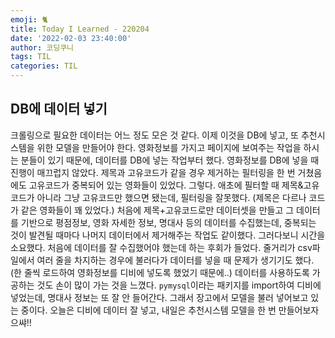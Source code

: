 ```yaml
---
emoji: 🐈
title: Today I Learned - 220204
date: '2022-02-03 23:40:00'
author: 코딩쿠니
tags: TIL 
categories: TIL
---
```


## DB에 데이터 넣기
크롤링으로 필요한 데이터는 어느 정도 모은 것 같다. 이제 이것을 DB에 넣고, 또 추천시스템을 위한 모델을 만들어야 한다. 영화정보를 가지고 페이지에 보여주는 작업을 하시는 분들이 있기 때문에, 데이터를 DB에 넣는 작업부터 했다. 영화정보를 DB에 넣을 때 진행이 매끄럽지 않았다. 제목과 고유코드가 같을 경우 제거하는 필터링을 한 번 거쳤음에도 고유코드가 중복되어 있는 영화들이 있었다. 그렇다. 애초에 필터할 때 제목&고유코드가 아니라 그냥 고유코드만 했으면 됐는데, 필터링을 잘못했다. (제목은 다르나 코드가 같은 영화들이 꽤 있었다.) 처음에 제목+고유코드로만 데이터셋을 만들고 그 데이터를 기반으로 평점정보, 영화 자세한 정보, 명대사 등의 데이터를 수집했는데, 중복되는 것이 발견될 때마다 나머지 데이터에서 제거해주는 작업도 같이했다. 그러다보니 시간을 소요했다. 처음에 데이터를 잘 수집했어야 했는데 하는 후회가 들었다. 줄거리가 csv파일에서 여러 줄을 차지하는 경우에 불러다가 데이터를 넣을 때 문제가 생기기도 했다. (한 줄씩 로드하여 영화정보를 디비에 넣도록 했었기 때문에..) 데이터를 사용하도록 가공하는 것도 손이 많이 가는 것을 느꼈다. `pymysql`이라는 패키지를 import하여 디비에 넣었는데, 명대사 정보는 또 잘 안 들어간다. 그래서 장고에서 모델을 불러 넣어보고 있는 중이다. 오늘은 디비에 데이터 잘 넣고, 내일은 추천시스템 모델을 한 번 만들어보자 으쌰!!

```toc
```